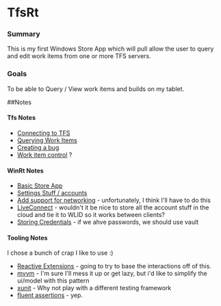TfsRt
======
### Summary
This is my first Windows Store App which will pull allow the user to query and edit work items from one or more TFS servers.

### Goals
To be able to Query / View work items and builds on my tablet.

##Notes
#### Tfs Notes
* [Connecting to TFS]
* [Querying Work Items]
* [Creating a bug]
* [Work item control] ?

#### WinRt Notes
* [Basic Store App]
* [Settings Stuff / accounts]
* [Add support for networking] - unfortunately, I think I'll have to do this
* [LiveConnect] - wouldn't it be nice to store all the account stuff in the cloud and tie it to WLID so it works between clients?
* [Storing Credentials] - if we ahve passwords, we should use vault

#### Tooling Notes
I chose a bunch of crap I like to use :)

* [Reactive Extensions] - going to try to base the interactions off of this.
* [mvvm] - I'm sure I'll mess it up or get lazy, but i'd like to simplify the ui/model with this pattern
* [xunit] - Why not play with a different testing framework
* [fluent assertions] - yep.

[Connecting to TFS]:http://msdn.microsoft.com/en-us/library/bb286958.aspx
[Querying Work Items]:http://msdn.microsoft.com/en-us/library/bb130306.aspx
[Creating a bug]:http://msdn.microsoft.com/en-us/library/bb130322.aspx
[Work item control]:http://msdn.microsoft.com/en-us/library/microsoft.teamfoundation.workitemtracking.wpfcontrols.workitemcontrol.aspx
[Settings Stuff / accounts]:http://msdn.microsoft.com/en-us/library/windows/apps/xaml/Hh968445.aspx
[Basic Store App]:http://msdn.microsoft.com/en-us/library/windows/apps/br211384.aspx
[LiveConnect]:http://msdn.microsoft.com/en-us/library/windows/apps/xaml/hh770854.aspx
[Add support for networking]:http://msdn.microsoft.com/en-us/library/windows/apps/xaml/hh452751.aspx
[Storing Credentials]:http://msdn.microsoft.com/en-us/library/windows/apps/xaml/br229572.aspx
[Reactive Extensions]:http://msdn.microsoft.com/en-us/data/gg577609.aspx
[mvvm]:http://msdn.microsoft.com/en-us/magazine/dd419663.aspx
[xunit]:http://xunit.codeplex.com/
[fluent assertions]:http://fluentassertions.codeplex.com/